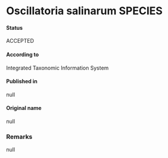 Oscillatoria salinarum SPECIES
=======

#### Status
ACCEPTED

#### According to
Integrated Taxonomic Information System

#### Published in
null

#### Original name
null

### Remarks
null